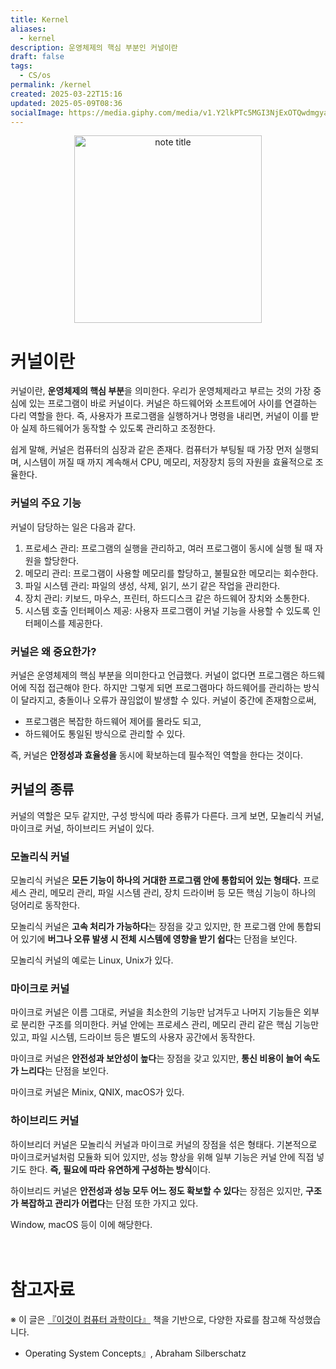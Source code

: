 ```yaml
---
title: Kernel
aliases:
  - kernel
description: 운영체제의 핵심 부분인 커널이란
draft: false
tags:
  - CS/os
permalink: /kernel
created: 2025-03-22T15:16
updated: 2025-05-09T08:36
socialImage: https://media.giphy.com/media/v1.Y2lkPTc5MGI3NjExOTQwdmgyaHU0ZzV3YXZnczF2c3Z4dDB2NmFmYmxyN3JsZmk5bjM4cCZlcD12MV9naWZzX3NlYXJjaCZjdD1n/gWoTJPQ0JEv6Z9EJ0z/giphy.gif
---
```

<p align="center">
  <img src="https://media.giphy.com/media/v1.Y2lkPTc5MGI3NjExOTQwdmgyaHU0ZzV3YXZnczF2c3Z4dDB2NmFmYmxyN3JsZmk5bjM4cCZlcD12MV9naWZzX3NlYXJjaCZjdD1n/gWoTJPQ0JEv6Z9EJ0z/giphy.gif" alt="note title" width="300">
</p>

# 커널이란

커널이란, **운영체제의 핵심 부분**을 의미한다. 우리가 운영체제라고 부르는 것의 가장 중심에 있는 프로그램이 바로 커널이다. 커널은 하드웨어와 소프트에어 사이를 연결하는 다리 역할을 한다. 즉, 사용자가 프로그램을 실행하거나 명령을 내리면, 커널이 이를 받아 실제 하드웨어가 동작할 수 있도록 관리하고 조정한다.

쉽게 말해, 커널은 컴퓨터의 심장과 같은 존재다. 컴퓨터가 부팅될 때 가장 먼저 실행되며, 시스템이 꺼질 때 까지 계속해서 CPU, 메모리, 저장장치 등의 자원을 효율적으로 조율한다.

### 커널의 주요 기능
커널이 담당하는 일은 다음과 같다.  

1. 프로세스 관리: 프로그램의 실행을 관리하고, 여러 프로그램이 동시에 실행 될 때 자원을 할당한다.  
2. 메모리 관리: 프로그램이 사용할 메모리를 할당하고, 불필요한 메모리는 회수한다.
3. 파일 시스템 관리: 파일의 생성, 삭제, 읽기, 쓰기 같은 작업을 관리한다.
4. 장치 관리: 키보드, 마우스, 프린터, 하드디스크 같은 하드웨어 장치와 소통한다. 
5. 시스템 호출 인터페이스 제공: 사용자 프로그램이 커널 기능을 사용할 수 있도록 인터페이스를 제공한다.  

### 커널은 왜 중요한가?

커널은 운영체제의 핵심 부분을 의미한다고 언급했다. 커널이 없다면 프로그램은 하드웨어에 직접 접근해야 한다. 하지만 그렇게 되면 프로그램마다 하드웨어를 관리하는 방식이 달라지고, 충돌이나 오류가 끊임없이 발생할 수 있다. 커널이 중간에 존재함으로써,
- 프로그램은 복잡한 하드웨어 제어를 몰라도 되고,
- 하드웨어도 통일된 방식으로 관리할 수 있다.

즉, 커널은 **안정성과 효율성을** 동시에 확보하는데 필수적인 역할을 한다는 것이다.

## 커널의 종류

커널의 역할은 모두 같지만, 구성 방식에 따라 종류가 다른다. 크게 보면, 모놀리식 커널, 마이크로 커널, 하이브리드 커널이 있다.

### 모놀리식 커널  
모놀리식 커널은 **모든 기능이 하나의 거대한 프로그램 안에 통합되어 있는 형태다.** 프로세스 관리, 메모리 관리, 파일 시스템 관리, 장치 드라이버 등 모든 핵심 기능이 하나의 덩어리로 동작한다.  

모놀리식 커널은 **고속 처리가 가능하다**는 장점을 갖고 있지만, 한 프로그램 안에 통합되어 있기에 **버그나 오류 발생 시 전체 시스템에 영향을 받기 쉽다**는 단점을 보인다.

모놀리식 커널의 예로는  Linux, Unix가 있다.

### 마이크로 커널
마이크로 커널은 이름 그대로, 커널을 최소한의 기능만 남겨두고 나머지 기능들은 외부로 분리한 구조를 의미한다. 커널 안에는 프로세스 관리, 메모리 관리 같은 핵심 기능만 있고, 파일 시스템, 드라이브 등은 별도의 사용자 공간에서 동작한다.

마이크로 커널은 **안전성과 보안성이 높다**는 장점을 갖고 있지만, **통신 비용이 늘어 속도가 느리다**는 단점을 보인다.  

마이크로 커널은 Minix, QNIX, macOS가 있다.

### 하이브리드 커널
하이브리더 커널은 모놀리식 커널과 마이크로 커널의 장점을 섞은 형태다. 기본적으로 마이크로커널처럼 모듈화 되어 있지만, 성능 향상을 위해 일부 기능은 커널 안에 직접 넣기도 한다. **즉, 필요에 따라 유연하게 구성하는 방식**이다.  

하이브리드 커널은 **안전성과 성능 모두 어느 정도 확보할 수 있다**는 장점은 있지만, **구조가 복잡하고 관리가 어렵다**는 단점 또한 가지고 있다.

Window, macOS 등이 이에 해당한다.
</br></br></br>
# 참고자료
※ 이 글은 [『이것이 컴퓨터 과학이다』](https://product.kyobobook.co.kr/detail/S000214014967) 책을 기반으로, 다양한 자료를 참고해 작성했습니다.
- Operating System Concepts』, Abraham Silberschatz  
